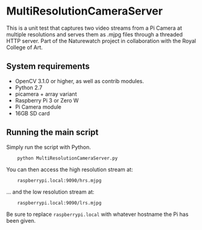 # MultiResolutionCameraServer

This is a unit test that captures two video streams from a Pi Camera at multiple resolutions and serves them as .mjpg files through a threaded HTTP server. Part of the Naturewatch project in collaboration with the Royal College of Art.

## System requirements

- OpenCV 3.1.0 or higher, as well as contrib modules.
- Python 2.7
- picamera + array variant
- Raspberry Pi 3 or Zero W
- Pi Camera module
- 16GB SD card

## Running the main script

Simply run the script with Python.

        python MultiResolutionCameraServer.py

You can then access the high resolution stream at:

        raspberrypi.local:9090/hrs.mjpg

... and the low resolution stream at:

        raspberrypi.local:9090/lrs.mjpg

Be sure to replace `raspberrypi.local` with whatever hostname the Pi has been given. 
